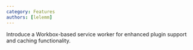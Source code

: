 ```yaml
---
category: Features
authors: [lelemm]
---
```


Introduce a Workbox-based service worker for enhanced plugin support and caching functionality.

